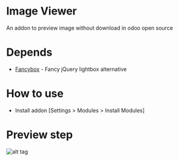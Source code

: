 # Image Viewer
An addon to preview image without download in odoo open source
    
# Depends
  * [Fancybox](http://fancybox.net) - Fancy jQuery lightbox alternative
    
# How to use
  * Install addon [Settings > Modules > Install Modules]

# Preview step
![alt tag](https://raw.githubusercontent.com/pquochoang2007/view_inbox_image/master/image_viewer/readme/result.png)
